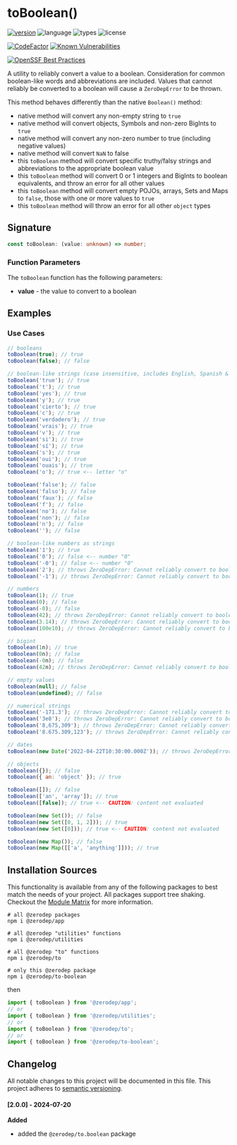 # toBoolean()

[![version](https://img.shields.io/npm/v/@zerodep/to-boolean?style=flat-square&color=blue)](https://www.npmjs.com/package/@zerodep/to-boolean)
![language](https://img.shields.io/badge/typescript-100%25-blue?style=flat-square)
![types](https://img.shields.io/badge/types-included-blue?style=flat-square)
![license](https://img.shields.io/github/license/cdepage/zerodep?color=blue&style=flat-square)

[![CodeFactor](https://www.codefactor.io/repository/github/cdepage/zerodep/badge)](https://www.codefactor.io/repository/github/cdepage/zerodep)
[![Known Vulnerabilities](https://snyk.io/test/github/cdepage/zerodep/badge.svg)](https://snyk.io/test/github/cdepage/zerodep)

[![OpenSSF Best Practices](https://www.bestpractices.dev/projects/9225/badge)](https://www.bestpractices.dev/projects/9225)

A utility to reliably convert a value to a boolean. Consideration for common boolean-like words and abbreviations are included. Values that cannot reliably be converted to a boolean will cause a `ZeroDepError` to be thrown.

This method behaves differently than the native `Boolean()` method:

- native method will convert any non-empty string to `true`
- native method will convert objects, Symbols and non-zero BigInts to `true`
- native method will convert any non-zero number to true (including negative values)
- native method will convert `NaN` to false
- this `toBoolean` method will convert specific truthy/falsy strings and abbreviations to the appropriate boolean value
- this `toBoolean` method will convert 0 or 1 integers and BigInts to boolean equivalents, and throw an error for all other values
- this `toBoolean` method will convert empty POJOs, arrays, Sets and Maps to `false`, those with one or more values to `true`
- this `toBoolean` method will throw an error for all other `object` types

## Signature

```typescript
const toBoolean: (value: unknown) => number;
```

### Function Parameters

The `toBoolean` function has the following parameters:

- **value** - the value to convert to a boolean

## Examples

### Use Cases

```javascript
// booleans
toBoolean(true); // true
toBoolean(false); // false

// boolean-like strings (case insensitive, includes English, Spanish & French terms)
toBoolean('true'); // true
toBoolean('t'); // true
toBoolean('yes'); // true
toBoolean('y'); // true
toBoolean('cierto'); // true
toBoolean('c'); // true
toBoolean('verdadero'); // true
toBoolean('vrais'); // true
toBoolean('v'); // true
toBoolean('si'); // true
toBoolean('sí'); // true
toBoolean('s'); // true
toBoolean('oui'); // true
toBoolean('ouais'); // true
toBoolean('o'); // true <-- letter "o"

toBoolean('false'); // false
toBoolean('falso'); // false
toBoolean('faux'); // false
toBoolean('f'); // false
toBoolean('no'); // false
toBoolean('non'); // false
toBoolean('n'); // false
toBoolean(''); // false

// boolean-like numbers as strings
toBoolean('1'); // true
toBoolean('0'); // false <-- number "0"
toBoolean('-0'); // false <-- number "0"
toBoolean('2'); // throws ZeroDepError: Cannot reliably convert to boolean
toBoolean('-1'); // throws ZeroDepError: Cannot reliably convert to boolean

// numbers
toBoolean(1); // true
toBoolean(0); // false
toBoolean(-0); // false
toBoolean(42); // throws ZeroDepError: Cannot reliably convert to boolean
toBoolean(3.14); // throws ZeroDepError: Cannot reliably convert to boolean
toBoolean(100e10); // throws ZeroDepError: Cannot reliably convert to boolean

// bigint
toBoolean(1n); // true
toBoolean(0n); // false
toBoolean(-0n); // false
toBoolean(42n); // throws ZeroDepError: Cannot reliably convert to boolean

// empty values
toBoolean(null); // false
toBoolean(undefined); // false

// numerical strings
toBoolean('-171.3'); // throws ZeroDepError: Cannot reliably convert to boolean
toBoolean('3e8'); // throws ZeroDepError: Cannot reliably convert to boolean
toBoolean('8,675,309'); // throws ZeroDepError: Cannot reliably convert to boolean
toBoolean('8.675.309,123'); // throws ZeroDepError: Cannot reliably convert to boolean

// dates
toBoolean(new Date('2022-04-22T10:30:00.000Z')); // throws ZeroDepError: Cannot reliably convert to boolean

// objects
toBoolean({}); // false
toBoolean({ an: 'object' }); // true

toBoolean([]); // false
toBoolean(['an', 'array']); // true
toBoolean([false]); // true <-- CAUTION: content not evaluated

toBoolean(new Set()); // false
toBoolean(new Set([0, 1, 2])); // true
toBoolean(new Set([0])); // true <-- CAUTION: content not evaluated

toBoolean(new Map()); // false
toBoolean(new Map([['a', 'anything']])); // true
```

## Installation Sources

This functionality is available from any of the following packages to best match the needs of your project. All packages support tree shaking. Checkout the [Module Matrix](/) for more information.

```shell
# all @zerodep packages
npm i @zerodep/app

# all @zerodep "utilities" functions
npm i @zerodep/utilities

# all @zerodep "to" functions
npm i @zerodep/to

# only this @zerodep package
npm i @zerodep/to-boolean
```

then

```javascript
import { toBoolean } from '@zerodep/app';
// or
import { toBoolean } from '@zerodep/utilities';
// or
import { toBoolean } from '@zerodep/to';
// or
import { toBoolean } from '@zerodep/to-boolean';
```

## Changelog

All notable changes to this project will be documented in this file. This project adheres to [semantic versioning](https://semver.org/spec/v2.0.0.html).

#### [2.0.0] - 2024-07-20

**Added**

- added the `@zerodep/to.boolean` package
